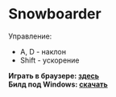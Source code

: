 # Snowboarder
Управление:  
- A, D - наклон
- Shift - ускорение

 **Играть в браузере:  [здесь](https://frenchicecream.itch.io/snowboarder?secret=CEmGq3hVPzEggXYc5wUTmYW2nA)**  
 **Билд под Windows: [скачать](https://github.com/FrenchIceCream/Snowboarder/releases/latest/download/Snowboarder_Win.zip)**
